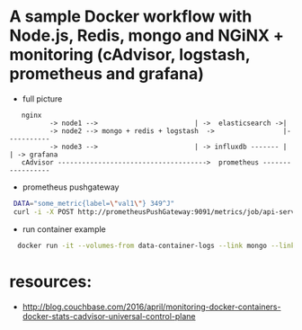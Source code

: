 # A sample Docker workflow with Node.js, Redis, mongo and NGiNX + monitoring (cAdvisor, logstash, prometheus and grafana)

* full picture
```
   nginx
          -> node1 -->                        | ->  elasticsearch ->|
          -> node2 --> mongo + redis + logstash  ->                 |-----------
          -> node3 -->                        | -> influxdb ------- |           | -> grafana   
   cAdvisor ------------------------------------->  prometheus -----------------
```

* prometheus pushgateway
 ```bash
  DATA="some_metric{label=\"val1\"} 349^J"
  curl -i -X POST http://prometheusPushGateway:9091/metrics/job/api-server/ --data "${DATA}"
 ```

* run container example
```bash
  docker run -it --volumes-from data-container-logs --link mongo --link redis dockermonitoring_node1 /bin/bash
```

# resources:
 * http://blog.couchbase.com/2016/april/monitoring-docker-containers-docker-stats-cadvisor-universal-control-plane
